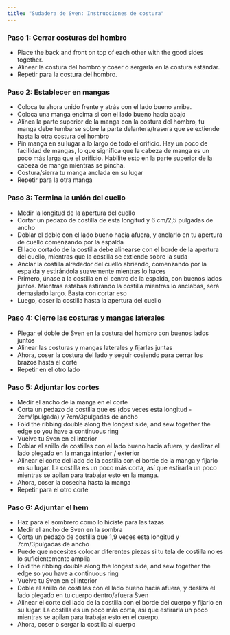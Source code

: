 ```yaml
---
title: "Sudadera de Sven: Instrucciones de costura"
---
```


### Paso 1: Cerrar costuras del hombro

- Place the back and front on top of each other with the good sides together.
- Alinear la costura del hombro y coser o sergarla en la costura estándar.
- Repetir para la costura del hombro.

### Paso 2: Establecer en mangas

- Coloca tu ahora unido frente y atrás con el lado bueno arriba.
- Coloca una manga encima si con el lado bueno hacia abajo
- Alínea la parte superior de la manga con la costura del hombro, tu manga debe tumbarse sobre la parte delantera/trasera que se extiende hasta la otra costura del hombro
- Pin manga en su lugar a lo largo de todo el orificio. Hay un poco de facilidad de mangas, lo que significa que la cabeza de manga es un poco más larga que el orificio. Habilite esto en la parte superior de la cabeza de manga mientras se pincha.
- Costura/sierra tu manga anclada en su lugar
- Repetir para la otra manga

### Paso 3: Termina la unión del cuello

- Medir la longitud de la apertura del cuello
- Cortar un pedazo de costilla de esta longitud y 6 cm/2,5 pulgadas de ancho
- Doblar el doble con el lado bueno hacia afuera, y anclarlo en tu apertura de cuello comenzando por la espalda
- El lado cortado de la costilla debe alinearse con el borde de la apertura del cuello, mientras que la costilla se extiende sobre la suda
- Anclar la costilla alrededor del cuello abriendo, comenzando por la espalda y estirándola suavemente mientras lo haces
- Primero, únase a la costilla en el centro de la espalda, con buenos lados juntos. Mientras estabas estirando la costilla mientras lo anclabas, será demasiado largo. Basta con cortar eso
- Luego, coser la costilla hasta la apertura del cuello

### Paso 4: Cierre las costuras y mangas laterales

- Plegar el doble de Sven en la costura del hombro con buenos lados juntos
- Alinear las costuras y mangas laterales y fijarlas juntas
- Ahora, coser la costura del lado y seguir cosiendo para cerrar los brazos hasta el corte
- Repetir en el otro lado

### Paso 5: Adjuntar los cortes

- Medir el ancho de la manga en el corte
- Corta un pedazo de costilla que es (dos veces esta longitud - 2cm/1pulgada) y 7cm/3pulgadas de ancho
- Fold the ribbing double along the longest side, and sew together the edge so you have a continuous ring
- Vuelve tu Sven en el interior
- Doblar el anillo de costillas con el lado bueno hacia afuera, y deslizar el lado plegado en la manga interior / exterior
- Alinear el corte del lado de la costilla con el borde de la manga y fijarlo en su lugar. La costilla es un poco más corta, así que estirarla un poco mientras se apilan para trabajar esto en la manga.
- Ahora, coser la cosecha hasta la manga
- Repetir para el otro corte

### Paso 6: Adjuntar el hem

- Haz para el sombrero como lo hiciste para las tazas
- Medir el ancho de Sven en la sombra
- Corta un pedazo de costilla que 1,9 veces esta longitud y 7cm/3pulgadas de ancho
- Puede que necesites colocar diferentes piezas si tu tela de costilla no es lo suficientemente amplia
- Fold the ribbing double along the longest side, and sew together the edge so you have a continuous ring
- Vuelve tu Sven en el interior
- Doble el anillo de costillas con el lado bueno hacia afuera, y desliza el lado plegado en tu cuerpo dentro/afuera Sven
- Alinear el corte del lado de la costilla con el borde del cuerpo y fijarlo en su lugar. La costilla es un poco más corta, así que estirarla un poco mientras se apilan para trabajar esto en el cuerpo.
- Ahora, coser o sergar la costilla al cuerpo

